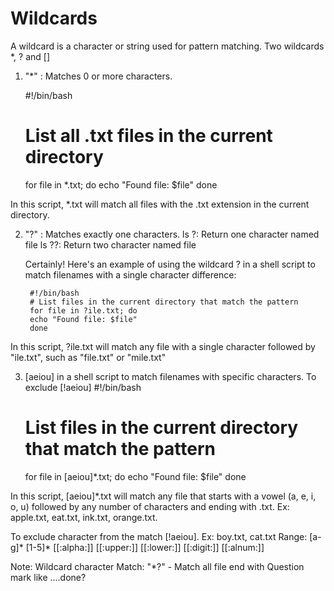 # Wildcards

A wildcard is a character or string used for pattern matching. Two wildcards *, ? and []
1. "*" : Matches 0 or more characters.

    #!/bin/bash
    # List all .txt files in the current directory
    for file in *.txt; do
    echo "Found file: $file"
    done

 In this script, *.txt will match all files with the .txt extension in the current directory.

2. "?" : Matches exactly one characters.
   ls ?: Return one character named file
   ls ??: Return two character named file
   
    Certainly! Here's an example of using the wildcard ? in a shell script to match filenames with a single character difference:

        #!/bin/bash
        # List files in the current directory that match the pattern
        for file in ?ile.txt; do
        echo "Found file: $file"
        done
 
 In this script, ?ile.txt will match any file with a single character followed by "ile.txt", such as "file.txt" or "mile.txt"

3. [aeiou] in a shell script to match filenames with specific characters. To exclude [!aeiou]
    #!/bin/bash
    # List files in the current directory that match the pattern
    for file in [aeiou]*.txt; do
    echo "Found file: $file"
    done

 In this script, [aeiou]*.txt will match any file that starts with a vowel (a, e, i, o, u) followed by any number of characters and ending with .txt. Ex: apple.txt, eat.txt, ink.txt, orange.txt.

 To exclude character from the match [!aeiou]. Ex: boy.txt, cat.txt
 Range: 
    [a-g]* 
    [1-5]*
    [[:alpha:]]
    [[:upper:]]
    [[:lower:]]
    [[:digit:]]
    [[:alnum:]]

Note: Wildcard character Match: "*\?" - Match all file end with Question mark like ....done?
 

